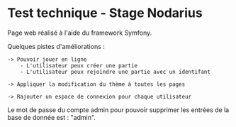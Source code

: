 # Test technique - Stage Nodarius

Page web réalisé à l'aide du framework Symfony.

Quelques pistes d'améliorations :

    -> Pouvoir jouer en ligne 
        - L'utilisateur peux créer une partie
        - L'utilisateur peux rejoindre une partie avec un identifant
    
    -> Appliquer la modification du thème à toutes les pages

    -> Rajouter un espace de connexion pour chaque utilisateur

Le mot de passe du compte admin pour pouvoir supprimer les entrées de la base de donnée est : "admin".
